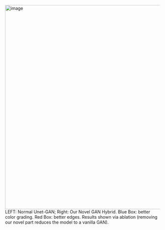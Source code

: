 <img width="1635" height="666" alt="image" src="https://github.com/user-attachments/assets/4bc283e9-cf0e-4d47-a141-dc27f63b3e03" />
LEFT: Normal Unet-GAN; Right: Our Novel GAN Hybrid.  
Blue Box: better color grading. Red Box: better edges. Results shown via ablation (removing our novel part reduces the model to a vanilla GAN).
